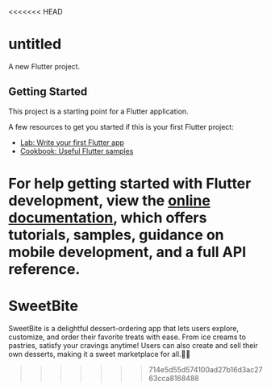 <<<<<<< HEAD
# untitled

A new Flutter project.

## Getting Started

This project is a starting point for a Flutter application.

A few resources to get you started if this is your first Flutter project:

- [Lab: Write your first Flutter app](https://docs.flutter.dev/get-started/codelab)
- [Cookbook: Useful Flutter samples](https://docs.flutter.dev/cookbook)

For help getting started with Flutter development, view the
[online documentation](https://docs.flutter.dev/), which offers tutorials,
samples, guidance on mobile development, and a full API reference.
=======
# SweetBite
SweetBite is a delightful dessert-ordering app that lets users explore, customize, and order their favorite treats with ease. From ice creams to pastries, satisfy your cravings anytime! Users can also create and sell their own desserts, making it a sweet marketplace for all.🍨🍩
>>>>>>> 714e5d55d574100ad27b16d3ac2763cca8168488
